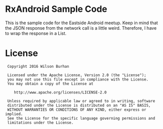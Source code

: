 # RxAndroid Sample Code

This is the sample code for the Eastside Android meetup.
Keep in mind that the JSON response from the network call is a little weird. Therefore, I have to wrap the response in a List.

License
===============

     Copyright 2016 Wilson Burhan

     Licensed under the Apache License, Version 2.0 (the "License");
     you may not use this file except in compliance with the License.
     You may obtain a copy of the License at

        http://www.apache.org/licenses/LICENSE-2.0

     Unless required by applicable law or agreed to in writing, software
     distributed under the License is distributed on an "AS IS" BASIS,
     WITHOUT WARRANTIES OR CONDITIONS OF ANY KIND, either express or implied.
     See the License for the specific language governing permissions and
     limitations under the License.
